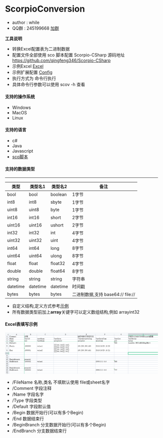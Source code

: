 # ScorpioConversion #
* author : while
* QQ群 : 245199668 [加群](http://shang.qq.com/wpa/qunwpa?idkey=8ef904955c52f7b3764403ab81602b9c08b856f040d284f7e2c1d05ed3428de8)

**工具说明**
* 转换Excel配置表为二进制数据
* 配置文件全部使用 sco 脚本配置 Scorpio-CSharp 源码地址 https://github.com/qingfeng346/Scorpio-CSharp
* 示例Excel [Excel](https://github.com/qingfeng346/ScorpioConversion/tree/master/ScorpioConversion/Sample/Excel)
* 示例扩展配置 [Config](https://github.com/qingfeng346/ScorpioConversion/tree/master/ScorpioConversion/Sample/Config)
* 执行方式为 命令行执行
* 具体命令行参数可以使用 scov -h 查看

#### 支持的操作系统
- Windows
- MacOS
- Linux

#### 支持的语言
- c#
- Java
- Javascript
- [sco脚本](https://github.com/qingfeng346/Scorpio-CSharp)

#### 支持的数据类型
---
类型    | 类型名1   | 类型名2     | 备注
-----   | ----     | ----       | ----
bool    | bool     | boolean    | 1字节
int8    | int8     | sbyte      | 1字节
uint8   | uint8    | byte       | 1字节
int16   | int16    | short      | 2字节
uint16  | uint16   | ushort     | 2字节
int32   | int32    | int        | 4字节
uint32  | uint32   | uint       | 4字节
int64   | int64    | long       | 8字节
uint64  | uint64   | ulong      | 8字节
float   | float    | float32    | 4字节
double  | double   | float64    | 8字节
string  | string   | string     | 字符串
datetime| datetime | datetime   | 时间戳
bytes   | bytes    | bytes      | 二进制数据,支持 base64:// file://

* 自定义结构,定义方式参考[示例](https://github.com/qingfeng346/ScorpioConversion/blob/master/Sample/Config/Table.sco)
* 所有数据类型前加上**array**关键字可以定义数组结构,例如 arrayint32

#### Excel表填写示例
![](https://github.com/qingfeng346/qingfeng346.github.io/raw/master/resource/scov.png)
* /FileName		名称,类名 不填默认使用 file或sheet名字
* /Comment		字段注释
* /Name			字段名字
* /Type			字段类型
* /Default		字段默认值
* /Begin		数据开始行(可以有多个Begin)
* /End			数据结束行
* /BeginBranch	分支数据开始行(可以有多个Begin)
* /EndBranch	分支数据结束行